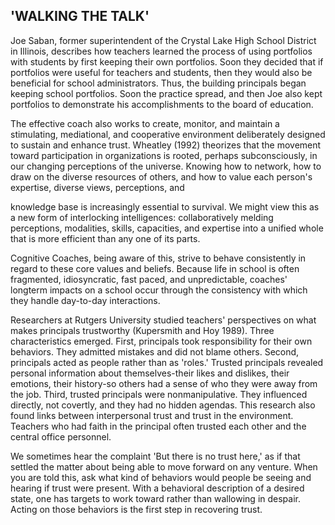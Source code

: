 ## 'WALKING THE TALK'

Joe Saban, former superintendent of the Crystal Lake High School District in Illinois, describes how teachers learned the process of using portfolios with students by first keeping their own portfolios. Soon they decided that if portfolios were useful for teachers and students, then they would also be beneficial for school administrators. Thus, the building principals began keeping school portfolios. Soon the practice spread, and then Joe also kept portfolios to demonstrate his accomplishments to the board of education.

The effective coach also works to create, monitor, and maintain a stimulating, mediational, and cooperative environment deliberately designed to sustain and enhance trust. Wheatley (1992) theorizes that the movement toward participation in organizations is rooted, perhaps subconsciously, in our changing perceptions of the universe. Knowing how to network, how to draw on the diverse resources of others, and how to value each person's expertise, diverse views, perceptions, and

knowledge base is increasingly essential to survival. We might view this as a new form of interlocking intelligences: collaboratively melding perceptions, modalities, skills, capacities, and expertise into a unified whole that is more efficient than any one of its parts.

Cognitive Coaches, being aware of this, strive to behave consistently in regard to these core values and beliefs. Because life in school is often fragmented, idiosyncratic, fast paced, and unpredictable, coaches' longterm impacts on a school occur through the consistency with which they handle day-to-day interactions.

Researchers at Rutgers University studied teachers' perspectives on what makes principals trustworthy (Kupersmith and Hoy 1989). Three characteristics emerged. First, principals took responsibility for their own behaviors. They admitted mistakes and did not blame others. Second, principals acted as people rather than as 'roles.' Trusted principals revealed personal information about themselves-their likes and dislikes, their emotions, their history-so others had a sense of who they were away from the job. Third, trusted principals were nonmanipulative. They influenced directly, not covertly, and they had no hidden agendas. This research also found links between interpersonal trust and trust in the environment. Teachers who had faith in the principal often trusted each other and the central office personnel.

We sometimes hear the complaint 'But there is no trust here,' as if that settled the matter about being able to move forward on any venture. When you are told this, ask what kind of behaviors would people be seeing and hearing if trust were present. With a behavioral description of a desired state, one has targets to work toward rather than wallowing in despair. Acting on those behaviors is the first step in recovering trust.